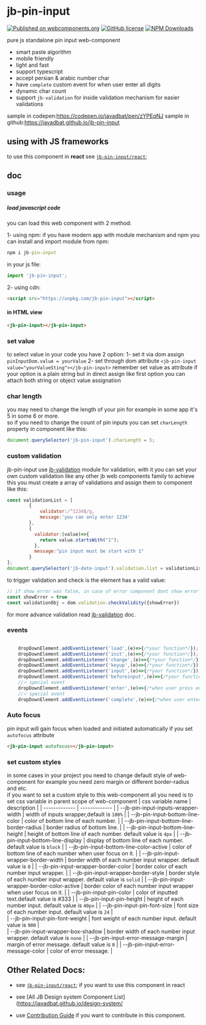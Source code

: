 # jb-pin-input

[![Published on webcomponents.org](https://img.shields.io/badge/webcomponents.org-published-blue.svg)](https://www.webcomponents.org/element/jb-pin-input)
[![GitHub license](https://img.shields.io/badge/license-MIT-brightgreen.svg)](https://raw.githubusercontent.com/javadbat/jb-pin-input/main/LICENSE)
[![NPM Downloads](https://img.shields.io/npm/dw/jb-pin-input)](https://www.npmjs.com/package/jb-pin-input)

pure js standalone pin input web-component

- smart paste algorithm
- mobile friendly
- light and fast
- support typescript
- accept persian & arabic number char
- have `complete` custom event for when user enter all digits
- dynamic char count
- support `jb-validation` for inside validation mechanism for easier validations

sample in codepen:<https://codepen.io/javadbat/pen/zYPEqNJ>
sample in github:<https://javadbat.github.io/jb-pin-input>

## using with JS frameworks

to use this component in **react** see [`jb-pin-input/react`](https://github.com/javadbat/jb-pin-input/tree/main/react);

## doc

### usage

##### load javascript code

you can load this web component with 2 method:

1- using npm:
if you have modern app with module mechanism and npm you can install and import module from npm:

```cmd
npm i jb-pin-input
```
in your js file:

```javascript
import 'jb-pin-input';
```
2- using cdn:
```html
<script src="https://unpkg.com/jb-pin-input"></script>
```
#### in HTML view

```html
<jb-pin-input></jb-pin-input>
```
### set value

to select value in your code you have 2 option:
1- set it via dom assign `pinInputDom.value = yourValue`
2- set through dom attribute `<jb-pin-input value="yourValueSting"></jb-pin-input>`
remember set value as attribute if your option is a plain string but in direct assign like first option you can attach both string or object value assignation

### char length

you may need to change the length of your pin for example in some app it's 5 in some 6 or more.    
so if you need to change the count of pin inputs you can set `charLength` property in component like this:

```js
document.querySelector('jb-pin-input').charLength = 5;
```
### custom validation

jb-pin-input use [jb-validation](https://github.com/javadbat/jb-validation) module for validation, with it you can set your own custom validation like any other jb web components family to achieve this you must create a array of validations and assign them to component like this:

```js
const validationList = [
        {
            validator:/^1234$/g,
            message:'you can only enter 1234'
        },
        {
          validator:(value)=>{
            return value.startsWith("1");
          },
          message:"pin input must be start with 1"
        }
];
document.querySelector('jb-date-input').validation.list = validationList
```
to trigger validation and check is the element has a valid value:

```js
// if show error was false, in case of error component dont show error itself and function will return if data valid or not
const showError = true
const validationObj = dom.validation.checkValidity({showError})
```

for more advance validation read [jb-validation](https://github.com/javadbat/jb-validation) doc.

### events

```js

    dropDownElement.addEventListener('load',(e)=>{/*your function*/});
    dropDownElement.addEventListener('init',(e)=>{/*your function*/});
    dropDownElement.addEventListener('change',(e)=>{/*your function*/});
    dropDownElement.addEventListener('keyup',(e)=>{/*your function*/});
    dropDownElement.addEventListener('input',(e)=>{/*your function*/});
    dropDownElement.addEventListener('beforeinput',(e)=>{/*your function*/});
    //⭐ special event
    dropDownElement.addEventListener('enter',(e)=>{/*when user press enter button*/});
    //⭐ special event
    dropDownElement.addEventListener('complete',(e)=>{/*when user enter the last char and after all validation passes*/});

```
### Auto focus

pin input will gain focus when loaded and initiated automatically if you set `autofocus` attribute
```html
<jb-pin-input autofocus></jb-pin-input>
```

### set custom styles

in some cases in your project you need to change default style of web-component for example you need zero margin or different border-radius and etc.  
if you want to set a custom style to this web-component all you need is to set css variable in parent scope of web-component
| css variable name                          | description                                                                                   |
| -------------                              | -------------                                                                                 |
| --jb-pin-input-inputs-wrapper-width        | width of inputs wrapper,default is `100%`                                                     |
| --jb-pin-input-bottom-line-color           | color of bottom line of each number.                                                          |
| --jb-pin-input-bottom-line-border-radius   | border radius of bottom line.                                                                 |
| --jb-pin-input-bottom-line-height          | height of bottom line of each number. default value is `4px`                                  |
| --jb-pin-input-bottom-line-display         | display of bottom line of each number. default value is `block`                               |
| --jb-pin-input-bottom-line-color-active    | color of bottom line of each number when user focus on it.                                    |
| --jb-pin-input-wrapper-border-width        | border width of each number input wrapper. default value is `0`                               |
| --jb-pin-input-wrapper-border-color        | border color of each number input wrapper.                                                    |
| --jb-pin-input-wrapper-border-style        | border style of  each number input wrapper. default value is `solid`                          |
| --jb-pin-input-wrapper-border-color-active | border color of each number input wrapper  when user focus on it.                             |
| --jb-pin-input-pin-color                   | color of inputted text.default value is #333                                                  |
| --jb-pin-input-pin-height                  | height of  each number input. default value is `40px`                                         |
| --jb-pin-input-pin-font-size               | font size of  each number input. default value is `24`                                        |   
| --jb-pin-input-pin-font-weight             | font weight of  each number input. default value is `900`                                     |   
| --jb-pin-input-wrapper-box-shadow          | border width of each number input wrapper. default value is `none`                            |
| --jb-pin-input-error-message-margin        | margin of error message. default value is `0`                                                 |
| --jb-pin-input-error-message-color         | color of error message.                                                                       |


## Other Related Docs:

- see [`jb-pin-input/react`](https://github.com/javadbat/jb-pin-input/tree/main/react); if you want to use this component in react

- see [All JB Design system Component List](https://javadbat.github.io/design-system/

- use [Contribution Guide](https://github.com/javadbat/design-system/blob/main/docs/contribution-guide.md) if you want to contribute in this component.